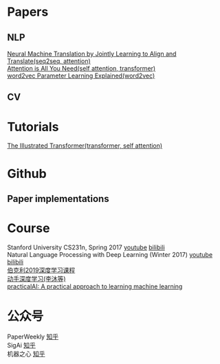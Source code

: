 # Papers
## NLP
[Neural Machine Translation by Jointly Learning to Align and Translate(seq2seq, attention)](https://arxiv.org/abs/1409.0473)  
[Attention is All You Need(self attention, transformer)](https://arxiv.org/abs/1706.03762)  
[word2vec Parameter Learning Explained(word2vec)](https://arxiv.org/pdf/1411.2738.pdf)  
## CV
# Tutorials
[The Illustrated Transformer(transformer, self attention)](https://jalammar.github.io/illustrated-transformer)  
# Github
## Paper implementations
# Course
Stanford University CS231n, Spring 2017 [youtube](https://www.youtube.com/playlist?list=PLC1qU-LWwrF64f4QKQT-Vg5Wr4qEE1Zxk) [bilibili](https://www.bilibili.com/video/av17204303)  
Natural Language Processing with Deep Learning (Winter 2017) [youtube](https://www.youtube.com/playlist?list=PL3FW7Lu3i5Jsnh1rnUwq_TcylNr7EkRe6) [bilibili](https://www.bilibili.com/video/av30326868)  
[伯克利2019深度学习课程](http://courses.diveintodeeplearning.org/berkeley-stat-157)  
[动手深度学习(李沐等)](https://zh.diveintodeeplearning.org)  
[practicalAI: A practical approach to learning machine learning](https://github.com/GokuMohandas/practicalAI/)
# 公众号
PaperWeekly [知乎](https://zhuanlan.zhihu.com/paperweekly)  
SigAi [知乎](https://www.zhihu.com/org/bei-jing-zhang-liang-wu-xian-ke-ji-you-xian-gong-si/activities)  
机器之心 [知乎](https://zhuanlan.zhihu.com/jiqizhixin)  
